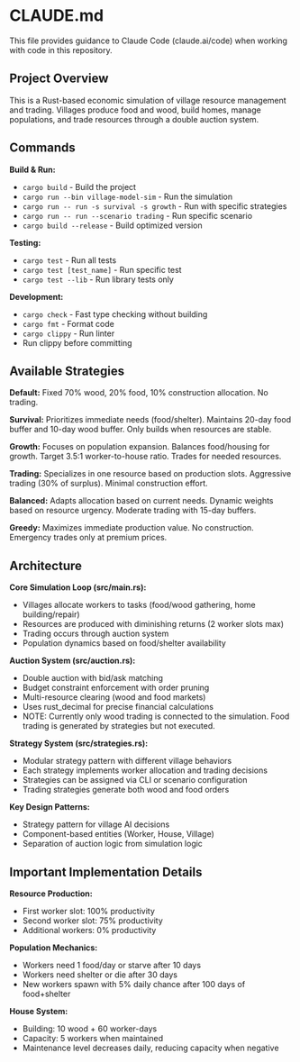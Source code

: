 # CLAUDE.md

This file provides guidance to Claude Code (claude.ai/code) when working with code in this repository.

## Project Overview

This is a Rust-based economic simulation of village resource management and trading. Villages produce food and wood, build homes, manage populations, and trade resources through a double auction system.

## Commands

**Build & Run:**
- `cargo build` - Build the project
- `cargo run --bin village-model-sim` - Run the simulation
- `cargo run -- run -s survival -s growth` - Run with specific strategies
- `cargo run -- run --scenario trading` - Run specific scenario
- `cargo build --release` - Build optimized version

**Testing:**
- `cargo test` - Run all tests
- `cargo test [test_name]` - Run specific test
- `cargo test --lib` - Run library tests only

**Development:**
- `cargo check` - Fast type checking without building
- `cargo fmt` - Format code
- `cargo clippy` - Run linter
- Run clippy before committing 

## Available Strategies

**Default:** Fixed 70% wood, 20% food, 10% construction allocation. No trading.

**Survival:** Prioritizes immediate needs (food/shelter). Maintains 20-day food buffer and 10-day wood buffer. Only builds when resources are stable.

**Growth:** Focuses on population expansion. Balances food/housing for growth. Target 3.5:1 worker-to-house ratio. Trades for needed resources.

**Trading:** Specializes in one resource based on production slots. Aggressive trading (30% of surplus). Minimal construction effort.

**Balanced:** Adapts allocation based on current needs. Dynamic weights based on resource urgency. Moderate trading with 15-day buffers.

**Greedy:** Maximizes immediate production value. No construction. Emergency trades only at premium prices.

## Architecture

**Core Simulation Loop (src/main.rs):**
- Villages allocate workers to tasks (food/wood gathering, home building/repair)
- Resources are produced with diminishing returns (2 worker slots max)
- Trading occurs through auction system
- Population dynamics based on food/shelter availability

**Auction System (src/auction.rs):**
- Double auction with bid/ask matching
- Budget constraint enforcement with order pruning
- Multi-resource clearing (wood and food markets)
- Uses rust_decimal for precise financial calculations
- NOTE: Currently only wood trading is connected to the simulation. Food trading is generated by strategies but not executed.

**Strategy System (src/strategies.rs):**
- Modular strategy pattern with different village behaviors
- Each strategy implements worker allocation and trading decisions
- Strategies can be assigned via CLI or scenario configuration
- Trading strategies generate both wood and food orders

**Key Design Patterns:**
- Strategy pattern for village AI decisions
- Component-based entities (Worker, House, Village)
- Separation of auction logic from simulation logic

## Important Implementation Details

**Resource Production:**
- First worker slot: 100% productivity
- Second worker slot: 75% productivity  
- Additional workers: 0% productivity

**Population Mechanics:**
- Workers need 1 food/day or starve after 10 days
- Workers need shelter or die after 30 days
- New workers spawn with 5% daily chance after 100 days of food+shelter

**House System:**
- Building: 10 wood + 60 worker-days
- Capacity: 5 workers when maintained
- Maintenance level decreases daily, reducing capacity when negative